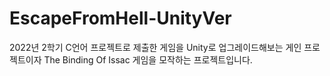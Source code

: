 # EscapeFromHell-UnityVer
 2022년 2학기 C언어 프로젝트로 제출한 게임을 Unity로 업그레이드해보는 게인 프로젝트이자 The Binding Of Issac 게임을 모작하는 프로젝트입니다.
